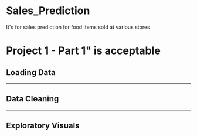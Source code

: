# Sales_Prediction
It's for sales prediction for food items sold at various stores
# Project 1 - Part 1" is acceptable

## Loading Data
-------------
## Data Cleaning
---------------
## Exploratory Visuals

